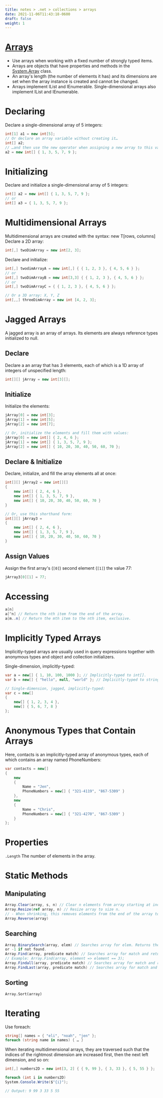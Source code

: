 ```yaml
---
title: notes > .net > collections > arrays
date: 2021-11-06T11:43:18-0600
draft: false
weight: 1
---
```

# [Arrays](https://docs.microsoft.com/en-us/dotnet/api/system.array?view=net-6.0)
- Use arrays when working with a fixed number of strongly typed items.
- Arrays are objects that have properties and methods in the [System.Array](https://docs.microsoft.com/en-us/dotnet/api/system.array?view=net-6.0) class.
- An array's length (the number of elements it has) and its dimensions are set when the array instance is created and cannot be changed.
- Arrays implement IList and IEnumerable. Single-dimensional arrays also implement IList<T> and IEnumerable<T>.

# Declaring
Declare a single-dimensional array of 5 integers:
```cs
int[1] a1 = new int[5];
// Or declare an array variable without creating it…
int[] a2;
// …and then use the new operator when assigning a new array to this variable:
a2 = new int[] { 1, 3, 5, 7, 9 };
```

# Initializing
Declare and initialize a single-dimensional array of 5 integers:
```cs
int[] a2 = new int[] { 1, 3, 5, 7, 9 };
// or
int[] a3 = { 1, 3, 5, 7, 9 };
```
# Multidimensional Arrays
Multidimensional arrays are created with the syntax: new T[rows, columns]
Declare a 2D array:
```cs
int[,] twoDimArray = new int[2, 3];
```

Declare and initialize:
```cs
int[,] twodimArrayA = new int[,] { { 1, 2, 3 }, { 4, 5, 6 } };
// or
int[,] twoDimArrayB = new int[3,3] { { 1, 2, 3 }, { 4, 5, 6 } };
// or
int[,] twoDimArrayC = { { 1, 2, 3 }, { 4, 5, 6 } };

// Or a 3D array: X, Y, Z
int[,,] threeDimArray = new int [4, 2, 3];
```
# Jagged Arrays
A jagged array is an array of arrays.
Its elements are always reference types initialized to null.

## Declare
Declare a an array that has 3 elements, each of which is a 1D array of integers of unspecified length:
```cs
int[][] jArray = new int[3][];
```
## Initialize
Initialize the elements:
```cs
jArray[0] = new int[3];
jArray[1] = new int[5];
jArray[2] = new int[7];

// Or, initialize the elements and fill them with values:
jArray[0] = new int[] { 2, 4, 6 };
jArray[1] = new int[] { 1, 3, 5, 7, 9 };
jArray[2] = new int[] { 10, 20, 30, 40, 50, 60, 70 };
```

## Declare & Initialize
Declare, initialize, and fill the array elements all at once:
```cs
int[][] jArray2 = new int[][] 
{
    new int[] { 2, 4, 6 },
    new int[] { 1, 3, 5, 7, 9 },
    new int[] { 10, 20, 30, 40, 50, 60, 70 }
}

// Or, use this shorthand form:
int[][] jArray3 = 
{
    new int[] { 2, 4, 6 },
    new int[] { 1, 3, 5, 7, 9 },
    new int[] { 10, 20, 30, 40, 50, 60, 70 }
}
```
## Assign Values
Assign the first array's (`[0]`) second element (`[1]`) the value 77:
```cs
jArray3[0][1] = 77;
```
# Accessing
```cs
a[n]
a[^n] // Return the nth item from the end of the array.
a[m..n] // Return the mth item to the nth item, exclusive.
```
# Implicitly Typed Arrays
Implicitly-typed arrays are usually used in query expressions together with anonymous types and object and collection initializers.

Single-dimension, implicitly-typed:
```cs
var a = new[] { 1, 10, 100, 1000 }; // Implicitly-typed to int[].
var b = new[] { "hello", null, "world" }; // Implicitly-typed to string.

// Single-dimension, jagged, implicitly-typed:
var c = new[] 
{
    new[] { 1, 2, 3, 4 },
    new[] { 5, 6, 7, 8 }
};
```

# Anonymous Types that Contain Arrays
Here, contacts is an implicitly-typed array of anonymous types, each of which contains an array named PhoneNumbers:
```cs
var contacts = new[] 
{
    new 
    {
        Name = "Jen",
        PhoneNumbers = new[] { "321-4119", "867-5309" }
    },
    new 
    {
        Name = "Chris",
        PhoneNumbers = new[] { "321-4270", "867-5309" }
    }
};
```
# Properties
`.Length` The number of elements in the array.

# Static Methods
## Manipulating
```cs
Array.Clear(array, s, n) // Clear n elements from array starting at index s.
Array.Resize(ref array, n) // Resize array to size n.
// - When shrinking, this removes elements from the end of the array toward the beginning.
Array.Reverse(array)
```
## Searching
```cs
Array.BinarySearch(array, elem) // Searches array for elem. Returns the index of elem if found
or -1 if not found.
Array.Find(array, predicate match) // Searches array for match and returns the first match.
// Example: Array.Find(array, element => element == 3);
Array.Findall(array, predicate match) // Searches array for match and returns an array of all matches.
Array.FindLast(array, predicate match) // Searches array for match and returns the last match.
```

## Sorting
`Array.Sort(array)`

# Iterating
Use foreach:
```cs
string[] names = { "eli", "noah", "jen" };
foreach (string name in names) { … }
```
When iterating multidimensional arrays, they are traversed such that the indices of the rightmost dimension are increased first, then the next left dimension, and so on:
```cs
int[,] numbers2D = new int[3, 2] { { 9, 99 }, { 3, 33 }, { 5, 55 } };

foreach (int i in numbers2D)
System.Console.Write($"{i}");

// Output: 9 99 3 33 5 55
```
